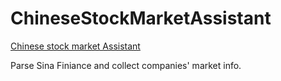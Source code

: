# ChineseStockMarketAssistant
[Chinese stock market Assistant](http://zhuoliliang.com/cstock/company/index)

Parse Sina Finiance and collect companies' market info.
